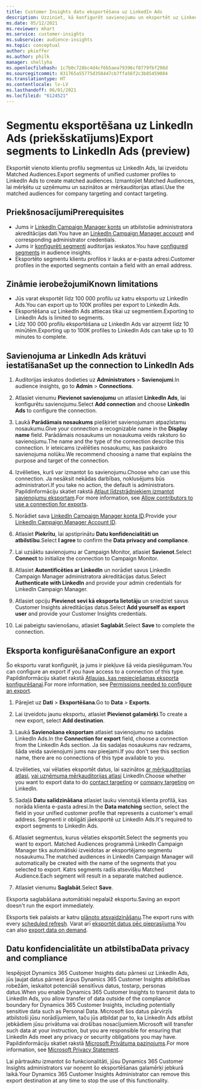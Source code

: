```yaml
---
title: Customer Insights datu eksportēšana uz LinkedIn Ads
description: Uzziniet, kā konfigurēt savienojumu un eksportēt uz LinkedIn Ads.
ms.date: 05/12/2021
ms.reviewer: mhart
ms.service: customer-insights
ms.subservice: audience-insights
ms.topic: conceptual
author: pkieffer
ms.author: philk
manager: shellyha
ms.openlocfilehash: 1c7b0c728bc4d4cf6b5aea79396cf0779fbf298d
ms.sourcegitcommit: 831765a55775d358447cb7ffa56f2c3b85459084
ms.translationtype: HT
ms.contentlocale: lv-LV
ms.lasthandoff: 06/01/2021
ms.locfileid: "6124521"
---
```

# <a name="export-segments-to-linkedin-ads-preview"></a><span data-ttu-id="35e8c-103">Segmentu eksportēšana uz LinkedIn Ads (priekšskatījums)</span><span class="sxs-lookup"><span data-stu-id="35e8c-103">Export segments to LinkedIn Ads (preview)</span></span>

<span data-ttu-id="35e8c-104">Eksportēt vienoto klientu profilu segmentus uz LinkedIn Ads, lai izveidotu Matched Audiences.</span><span class="sxs-lookup"><span data-stu-id="35e8c-104">Export segments of unified customer profiles to LinkedIn Ads to create matched audiences.</span></span> <span data-ttu-id="35e8c-105">Izmantojiet Matched Audiences, lai mērķētu uz uzņēmumu un sazinātos ar mērķauditorijas atlasi.</span><span class="sxs-lookup"><span data-stu-id="35e8c-105">Use the matched audiences for company targeting and contact targeting.</span></span>

## <a name="prerequisites"></a><span data-ttu-id="35e8c-106">Priekšnosacījumi</span><span class="sxs-lookup"><span data-stu-id="35e8c-106">Prerequisites</span></span>

-   <span data-ttu-id="35e8c-107">Jums ir [LinkedIn Campaign Manager konts](https://business.linkedin.com/marketing-solutions/ads) un atbilstošie administratora akreditācijas dati.</span><span class="sxs-lookup"><span data-stu-id="35e8c-107">You have an [LinkedIn Campaign Manager account](https://business.linkedin.com/marketing-solutions/ads) and corresponding administrator credentials.</span></span>
-   <span data-ttu-id="35e8c-108">Jums ir [konfigurēti segmenti](segments.md) auditorijas ieskatos.</span><span class="sxs-lookup"><span data-stu-id="35e8c-108">You have [configured segments](segments.md) in audience insights.</span></span>
-   <span data-ttu-id="35e8c-109">Eksportēto segmentu klientu profilos ir lauks ar e-pasta adresi.</span><span class="sxs-lookup"><span data-stu-id="35e8c-109">Customer profiles in the exported segments contain a field with an email address.</span></span>

## <a name="known-limitations"></a><span data-ttu-id="35e8c-110">Zināmie ierobežojumi</span><span class="sxs-lookup"><span data-stu-id="35e8c-110">Known limitations</span></span>

- <span data-ttu-id="35e8c-111">Jūs varat eksportēt līdz 100 000 profilu uz katru eksportu uz LinkedIn Ads.</span><span class="sxs-lookup"><span data-stu-id="35e8c-111">You can export up to 100K profiles per export to LinkedIn Ads.</span></span>
- <span data-ttu-id="35e8c-112">Eksportēšana uz LinkedIn Ads attiecas tikai uz segmentiem.</span><span class="sxs-lookup"><span data-stu-id="35e8c-112">Exporting to LinkedIn Ads is limited to segments.</span></span>
- <span data-ttu-id="35e8c-113">Līdz 100 000 profilu eksportēšana uz LinkedIn Ads var aizņemt līdz 10 minūtēm.</span><span class="sxs-lookup"><span data-stu-id="35e8c-113">Exporting up to 100K profiles to LinkedIn Ads can take up to 10 minutes to complete.</span></span> 

## <a name="set-up-the-connection-to-linkedin-ads"></a><span data-ttu-id="35e8c-114">Savienojuma ar LinkedIn Ads krātuvi iestatīšana</span><span class="sxs-lookup"><span data-stu-id="35e8c-114">Set up the connection to LinkedIn Ads</span></span>

1. <span data-ttu-id="35e8c-115">Auditorijas ieskatos dodieties uz **Administrators** > **Savienojumi**.</span><span class="sxs-lookup"><span data-stu-id="35e8c-115">In audience insights, go to **Admin** > **Connections**.</span></span>

1. <span data-ttu-id="35e8c-116">Atlasiet vienumu **Pievienot savienojumu** un atlasiet **LinkedIn Ads**, lai konfigurētu savienojumu.</span><span class="sxs-lookup"><span data-stu-id="35e8c-116">Select **Add connection** and choose **LinkedIn Ads** to configure the connection.</span></span>

1. <span data-ttu-id="35e8c-117">Laukā **Parādāmais nosaukums** piešķiriet savienojumam atpazīstamu nosaukumu.</span><span class="sxs-lookup"><span data-stu-id="35e8c-117">Give your connection a recognizable name in the **Display name** field.</span></span> <span data-ttu-id="35e8c-118">Parādāmais nosaukums un nosaukuma veids raksturo šo savienojumu.</span><span class="sxs-lookup"><span data-stu-id="35e8c-118">The name and the type of the connection describe this connection.</span></span> <span data-ttu-id="35e8c-119">Ir ieteicams izvēlēties nosaukumu, kas paskaidro savienojuma nolūku.</span><span class="sxs-lookup"><span data-stu-id="35e8c-119">We recommend choosing a name that explains the purpose and target of the connection.</span></span>

1. <span data-ttu-id="35e8c-120">Izvēlieties, kurš var izmantot šo savienojumu.</span><span class="sxs-lookup"><span data-stu-id="35e8c-120">Choose who can use this connection.</span></span> <span data-ttu-id="35e8c-121">Ja nesāksit nekādas darbības, noklusējums būs administratori.</span><span class="sxs-lookup"><span data-stu-id="35e8c-121">If you take no action, the default is administrators.</span></span> <span data-ttu-id="35e8c-122">Papildinformāciju skatiet rakstā [Atļaut līdzstrādniekiem izmantot savienojumu eksportam](connections.md#allow-contributors-to-use-a-connection-for-exports).</span><span class="sxs-lookup"><span data-stu-id="35e8c-122">For more information, see [Allow contributors to use a connection for exports](connections.md#allow-contributors-to-use-a-connection-for-exports).</span></span>

1. <span data-ttu-id="35e8c-123">Norādiet sava [LinkedIn Campaign Manager konta ID](https://www.linkedin.com/help/lms/answer/a424270).</span><span class="sxs-lookup"><span data-stu-id="35e8c-123">Provide your [LinkedIn Campaign Manager Account ID](https://www.linkedin.com/help/lms/answer/a424270).</span></span>

1. <span data-ttu-id="35e8c-124">Atlasiet **Piekrītu**, lai apstiprinātu **Datu konfidencialitāti un atbilstību**.</span><span class="sxs-lookup"><span data-stu-id="35e8c-124">Select **I agree** to confirm the **Data privacy and compliance**.</span></span>

1. <span data-ttu-id="35e8c-125">Lai uzsāktu savienojumu ar Campaign Monitor, atlasiet **Savienot**.</span><span class="sxs-lookup"><span data-stu-id="35e8c-125">Select **Connect** to initialize the connection to Campaign Monitor.</span></span>

1. <span data-ttu-id="35e8c-126">Atlasiet **Autentificēties ar LinkedIn** un norādiet savus LinkedIn Campaign Manager administratora akreditācijas datus.</span><span class="sxs-lookup"><span data-stu-id="35e8c-126">Select **Authenticate with LinkedIn** and provide your admin credentials for LinkedIn Campaign Manager.</span></span>

1. <span data-ttu-id="35e8c-127">Atlasiet opciju **Pievienot sevi kā eksporta lietotāju** un sniedziet savus Customer Insights akreditācijas datus.</span><span class="sxs-lookup"><span data-stu-id="35e8c-127">Select **Add yourself as export user** and provide your Customer Insights credentials.</span></span>

1. <span data-ttu-id="35e8c-128">Lai pabeigtu savienošanu, atlasiet **Saglabāt**.</span><span class="sxs-lookup"><span data-stu-id="35e8c-128">Select **Save** to complete the connection.</span></span>

## <a name="configure-an-export"></a><span data-ttu-id="35e8c-129">Eksporta konfigurēšana</span><span class="sxs-lookup"><span data-stu-id="35e8c-129">Configure an export</span></span>

<span data-ttu-id="35e8c-130">Šo eksportu varat konfigurēt, ja jums ir piekļuve šā veida pieslēgumam.</span><span class="sxs-lookup"><span data-stu-id="35e8c-130">You can configure an export if you have access to a connection of this type.</span></span> <span data-ttu-id="35e8c-131">Papildinformāciju skatiet rakstā [Atļaujas, kas nepieciešamas eksporta konfigurēšanai](export-destinations.md#set-up-a-new-export).</span><span class="sxs-lookup"><span data-stu-id="35e8c-131">For more information, see [Permissions needed to configure an export](export-destinations.md#set-up-a-new-export).</span></span>

1. <span data-ttu-id="35e8c-132">Pārejiet uz **Dati** > **Eksportēšana**.</span><span class="sxs-lookup"><span data-stu-id="35e8c-132">Go to **Data** > **Exports**.</span></span>

1. <span data-ttu-id="35e8c-133">Lai izveidotu jaunu eksportu, atlasiet **Pievienot galamērķi**.</span><span class="sxs-lookup"><span data-stu-id="35e8c-133">To create a new export, select **Add destination**.</span></span>

1. <span data-ttu-id="35e8c-134">Laukā **Savienošana eksportam** atlasiet savienojumu no sadaļas LinkedIn Ads.</span><span class="sxs-lookup"><span data-stu-id="35e8c-134">In the **Connection for export** field, choose a connection from the LinkedIn Ads section.</span></span> <span data-ttu-id="35e8c-135">Ja šis sadaļas nosaukums nav redzams, šāda veida savienojumi jums nav pieejami.</span><span class="sxs-lookup"><span data-stu-id="35e8c-135">If you don't see this section name, there are no connections of this type available to you.</span></span>

1. <span data-ttu-id="35e8c-136">Izvēlieties, vai vēlaties eksportēt datus, lai sazinātos [ar mērķauditorijas atlasi](https://business.linkedin.com/marketing-solutions/ad-targeting/contact-targeting), [vai uzņēmuma mērķauditorijas atlasi](https://business.linkedin.com/marketing-solutions/ad-targeting/account-targeting) LinkedIn.</span><span class="sxs-lookup"><span data-stu-id="35e8c-136">Choose whether you want to export data to do [contact targeting](https://business.linkedin.com/marketing-solutions/ad-targeting/contact-targeting) or [company targeting](https://business.linkedin.com/marketing-solutions/ad-targeting/account-targeting) on LinkedIn.</span></span> 

1. <span data-ttu-id="35e8c-137">Sadaļā **Datu salīdzināšana** atlasiet lauku vienotajā klienta profilā, kas norāda klienta e-pasta adresi.</span><span class="sxs-lookup"><span data-stu-id="35e8c-137">In the **Data matching** section, select the field in your unified customer profile that represents a customer's email address.</span></span> <span data-ttu-id="35e8c-138">Segmenti ir obligāti jāeksportē uz LinkedIn Ads.</span><span class="sxs-lookup"><span data-stu-id="35e8c-138">It's required to export segments to LinkedIn Ads.</span></span>

1. <span data-ttu-id="35e8c-139">Atlasiet segmentus, kurus vēlaties eksportēt.</span><span class="sxs-lookup"><span data-stu-id="35e8c-139">Select the segments you want to export.</span></span> <span data-ttu-id="35e8c-140">Matched Audiences programmā LinkedIn Campaign Manager tiks automātiski izveidotas ar eksportējamo segmentu nosaukumu.</span><span class="sxs-lookup"><span data-stu-id="35e8c-140">The matched audiences in LinkedIn Campaign Manager will automatically be created with the name of the segments that you selected to export.</span></span> <span data-ttu-id="35e8c-141">Katrs segments radīs atsevišķu Matched Audience.</span><span class="sxs-lookup"><span data-stu-id="35e8c-141">Each segment will result in a separate matched audience.</span></span> 

1. <span data-ttu-id="35e8c-142">Atlasiet vienumu **Saglabāt**.</span><span class="sxs-lookup"><span data-stu-id="35e8c-142">Select **Save**.</span></span>

<span data-ttu-id="35e8c-143">Eksporta saglabāšana automātiski nepalaiž eksportu.</span><span class="sxs-lookup"><span data-stu-id="35e8c-143">Saving an export doesn't run the export immediately.</span></span>

<span data-ttu-id="35e8c-144">Eksports tiek palaists ar katru [plānoto atsvaidzināšanu](system.md#schedule-tab).</span><span class="sxs-lookup"><span data-stu-id="35e8c-144">The export runs with every [scheduled refresh](system.md#schedule-tab).</span></span> <span data-ttu-id="35e8c-145">Varat arī [eksportēt datus pēc pieprasījuma](export-destinations.md#run-exports-on-demand).</span><span class="sxs-lookup"><span data-stu-id="35e8c-145">You can also [export data on demand](export-destinations.md#run-exports-on-demand).</span></span> 


## <a name="data-privacy-and-compliance"></a><span data-ttu-id="35e8c-146">Datu konfidencialitāte un atbilstība</span><span class="sxs-lookup"><span data-stu-id="35e8c-146">Data privacy and compliance</span></span>

<span data-ttu-id="35e8c-147">Iespējojot Dynamics 365 Customer Insights datu pārnesi uz LinkedIn Ads, jūs ļaujat datus pārnest ārpus Dynamics 365 Customer Insights atbilstības robežām, ieskaitot potenciāli sensitīvus datus, tostarp, personas datus.</span><span class="sxs-lookup"><span data-stu-id="35e8c-147">When you enable Dynamics 365 Customer Insights to transmit data to LinkedIn Ads, you allow transfer of data outside of the compliance boundary for Dynamics 365 Customer Insights, including potentially sensitive data such as Personal Data.</span></span> <span data-ttu-id="35e8c-148">Microsoft šos datus pārvirzīs atbilstoši jūsu norādījumiem, taču jūs atbildat par to, ka LinkedIn Ads atbilst jebkādiem jūsu privātuma vai drošības nosacījumiem.</span><span class="sxs-lookup"><span data-stu-id="35e8c-148">Microsoft will transfer such data at your instruction, but you are responsible for ensuring that LinkedIn Ads meet any privacy or security obligations you may have.</span></span> <span data-ttu-id="35e8c-149">Papildinformāciju skatiet rakstā [Microsoft Privātuma paziņojums](https://go.microsoft.com/fwlink/?linkid=396732).</span><span class="sxs-lookup"><span data-stu-id="35e8c-149">For more information, see [Microsoft Privacy Statement](https://go.microsoft.com/fwlink/?linkid=396732).</span></span>

<span data-ttu-id="35e8c-150">Lai pārtrauktu izmantot šo funkcionalitāti, jūsu Dynamics 365 Customer Insights administrators var noņemt šo eksportēšanas galamērķi jebkurā laikā.</span><span class="sxs-lookup"><span data-stu-id="35e8c-150">Your Dynamics 365 Customer Insights Administrator can remove this export destination at any time to stop the use of this functionality.</span></span>
